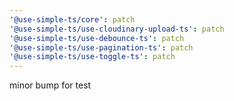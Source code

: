 ```yaml
---
'@use-simple-ts/core': patch
'@use-simple-ts/use-cloudinary-upload-ts': patch
'@use-simple-ts/use-debounce-ts': patch
'@use-simple-ts/use-pagination-ts': patch
'@use-simple-ts/use-toggle-ts': patch
---
```


minor bump for test

